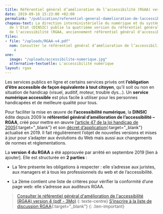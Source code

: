 ```yaml
---
title: Référentiel général d’amélioration de l’accessibilité (RGAA) version 4
date: 2019-09-16 15:23:00 +02:00
permalink: "/publication/referentiel-general-damelioration-de-laccessibilite-rgaa-version-4/"
chapeau-text: La direction interministérielle du numérique et du système d'information
  de l'État (DINSIC) publie la quatrième version du référentiel général d'amélioration
  de l'accessibilité (RGAA, anciennement référentiel général d'accessibilité des administrations).
files:
- file: "/uploads/RGAA-v4.pdf"
  nom: Consulter le référentiel général d’amélioration de l’accessibilité (RGAA) version
    4
une:
  image: "/uploads/accessibilite-numerique.jpg"
  alternative-textuelle: L'accessibilité numérique
layout: rgaa
---
```


  <!-- alternative-textuelle: "L'accessibilité numérique" -->

Les services publics en ligne et certains services privés ont **l’obligation d’être accessible de façon équivalente à tout citoyen**, qu’il soit ou non en situation de handicap (visuel, auditif, moteur, trouble dys…). Un **service numérique accessible** est plus facile à utiliser pour les personnes handicapées et de meilleure qualité pour tous. <br>

Pour faciliter la mise en œuvre de **l’accessibilité numérique**, la **DINSIC** édite depuis 2009 le **référentiel général d’amélioration de l’accessibilité – RGAA**, créé  pour mettre en œuvre [l’article 47 de la loi handicap de 2005](https://www.legifrance.gouv.fr/affichTexteArticle.do?idArticle=LEGIARTI000037388867&cidTexte=LEGITEXT000006051257){:target="_blank"} et son [décret d’application](https://www.legifrance.gouv.fr/affichTexte.do?cidTexte=JORFTEXT000038811937){:target="_blank"} actualisé en 2019. Il fait régulièrement l’objet de nouvelles versions et mises à jour pour s’adapter aux évolutions du Web mais aussi aux changements de normes et réglementations.

La **version 4 du RGAA** a été approuvée par arrêté en septembre 2019 [lien à ajouter]. Elle est structurée en **2 parties** :

* La 1ère présente les obligations à respecter : elle s’adresse aux juristes, aux managers et à tous les professionnels du web et de l’accessibilité.

* La 2ème contient une liste de critères pour vérifier la conformité d’une page web: elle s’adresse aux auditeurs RGAA.

> [Consulter le référentiel général d'amélioration de l'accessibilité (RGAA) version 4 (pdf - 3Mo)](/uploads/RGAA-v4-5cde97.pdf)
{: texte-centre}
> [S’inscrire à la liste de discussion RGAA](https://framalistes.org/sympa/subscribe/rgaa){:target="_blank"}
{: .lien-important}
